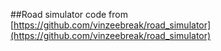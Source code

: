 ##Road simulator code from [https://github.com/vinzeebreak/road_simulator](https://github.com/vinzeebreak/road_simulator) 

